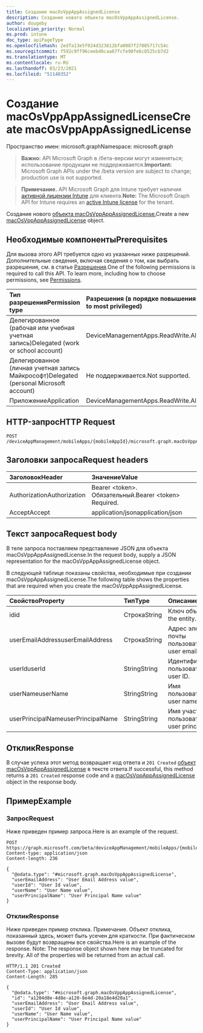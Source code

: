 ```yaml
---
title: Создание macOsVppAppAssignedLicense
description: Создание нового объекта macOsVppAppAssignedLicense.
author: dougeby
localization_priority: Normal
ms.prod: intune
doc_type: apiPageType
ms.openlocfilehash: 2edfa13e5f024d323612bfa0087f27085717c54c
ms.sourcegitcommit: f592c9ff96ceeb40caa67fcfe90fe6c8525cb7d2
ms.translationtype: MT
ms.contentlocale: ru-RU
ms.lasthandoff: 03/23/2021
ms.locfileid: "51140352"
---
```

# <a name="create-macosvppappassignedlicense"></a><span data-ttu-id="b362b-103">Создание macOsVppAppAssignedLicense</span><span class="sxs-lookup"><span data-stu-id="b362b-103">Create macOsVppAppAssignedLicense</span></span>

<span data-ttu-id="b362b-104">Пространство имен: microsoft.graph</span><span class="sxs-lookup"><span data-stu-id="b362b-104">Namespace: microsoft.graph</span></span>

> <span data-ttu-id="b362b-105">**Важно:** API Microsoft Graph в /бета-версии могут изменяться; использование продукции не поддерживается.</span><span class="sxs-lookup"><span data-stu-id="b362b-105">**Important:** Microsoft Graph APIs under the /beta version are subject to change; production use is not supported.</span></span>

> <span data-ttu-id="b362b-106">**Примечание.** API Microsoft Graph для Intune требует наличия [активной лицензии Intune](https://go.microsoft.com/fwlink/?linkid=839381) для клиента.</span><span class="sxs-lookup"><span data-stu-id="b362b-106">**Note:** The Microsoft Graph API for Intune requires an [active Intune license](https://go.microsoft.com/fwlink/?linkid=839381) for the tenant.</span></span>

<span data-ttu-id="b362b-107">Создание нового [объекта macOsVppAppAssignedLicense.](../resources/intune-apps-macosvppappassignedlicense.md)</span><span class="sxs-lookup"><span data-stu-id="b362b-107">Create a new [macOsVppAppAssignedLicense](../resources/intune-apps-macosvppappassignedlicense.md) object.</span></span>

## <a name="prerequisites"></a><span data-ttu-id="b362b-108">Необходимые компоненты</span><span class="sxs-lookup"><span data-stu-id="b362b-108">Prerequisites</span></span>
<span data-ttu-id="b362b-p101">Для вызова этого API требуется одно из указанных ниже разрешений. Дополнительные сведения, включая сведения о том, как выбрать разрешения, см. в статье [Разрешения](/graph/permissions-reference).</span><span class="sxs-lookup"><span data-stu-id="b362b-p101">One of the following permissions is required to call this API. To learn more, including how to choose permissions, see [Permissions](/graph/permissions-reference).</span></span>

|<span data-ttu-id="b362b-111">Тип разрешения</span><span class="sxs-lookup"><span data-stu-id="b362b-111">Permission type</span></span>|<span data-ttu-id="b362b-112">Разрешения (в порядке повышения привилегий)</span><span class="sxs-lookup"><span data-stu-id="b362b-112">Permissions (from least to most privileged)</span></span>|
|:---|:---|
|<span data-ttu-id="b362b-113">Делегированное (рабочая или учебная учетная запись)</span><span class="sxs-lookup"><span data-stu-id="b362b-113">Delegated (work or school account)</span></span>|<span data-ttu-id="b362b-114">DeviceManagementApps.ReadWrite.All</span><span class="sxs-lookup"><span data-stu-id="b362b-114">DeviceManagementApps.ReadWrite.All</span></span>|
|<span data-ttu-id="b362b-115">Делегированное (личная учетная запись Майкрософт)</span><span class="sxs-lookup"><span data-stu-id="b362b-115">Delegated (personal Microsoft account)</span></span>|<span data-ttu-id="b362b-116">Не поддерживается.</span><span class="sxs-lookup"><span data-stu-id="b362b-116">Not supported.</span></span>|
|<span data-ttu-id="b362b-117">Приложение</span><span class="sxs-lookup"><span data-stu-id="b362b-117">Application</span></span>|<span data-ttu-id="b362b-118">DeviceManagementApps.ReadWrite.All</span><span class="sxs-lookup"><span data-stu-id="b362b-118">DeviceManagementApps.ReadWrite.All</span></span>|

## <a name="http-request"></a><span data-ttu-id="b362b-119">HTTP-запрос</span><span class="sxs-lookup"><span data-stu-id="b362b-119">HTTP Request</span></span>
<!-- {
  "blockType": "ignored"
}
-->
``` http
POST /deviceAppManagement/mobileApps/{mobileAppId}/microsoft.graph.macOsVppApp/assignedLicenses
```

## <a name="request-headers"></a><span data-ttu-id="b362b-120">Заголовки запроса</span><span class="sxs-lookup"><span data-stu-id="b362b-120">Request headers</span></span>
|<span data-ttu-id="b362b-121">Заголовок</span><span class="sxs-lookup"><span data-stu-id="b362b-121">Header</span></span>|<span data-ttu-id="b362b-122">Значение</span><span class="sxs-lookup"><span data-stu-id="b362b-122">Value</span></span>|
|:---|:---|
|<span data-ttu-id="b362b-123">Authorization</span><span class="sxs-lookup"><span data-stu-id="b362b-123">Authorization</span></span>|<span data-ttu-id="b362b-124">Bearer &lt;token&gt;. Обязательный.</span><span class="sxs-lookup"><span data-stu-id="b362b-124">Bearer &lt;token&gt; Required.</span></span>|
|<span data-ttu-id="b362b-125">Accept</span><span class="sxs-lookup"><span data-stu-id="b362b-125">Accept</span></span>|<span data-ttu-id="b362b-126">application/json</span><span class="sxs-lookup"><span data-stu-id="b362b-126">application/json</span></span>|

## <a name="request-body"></a><span data-ttu-id="b362b-127">Текст запроса</span><span class="sxs-lookup"><span data-stu-id="b362b-127">Request body</span></span>
<span data-ttu-id="b362b-128">В теле запроса поставляем представление JSON для объекта macOsVppAppAssignedLicense.</span><span class="sxs-lookup"><span data-stu-id="b362b-128">In the request body, supply a JSON representation for the macOsVppAppAssignedLicense object.</span></span>

<span data-ttu-id="b362b-129">В следующей таблице показаны свойства, необходимые при создании macOsVppAppAssignedLicense.</span><span class="sxs-lookup"><span data-stu-id="b362b-129">The following table shows the properties that are required when you create the macOsVppAppAssignedLicense.</span></span>

|<span data-ttu-id="b362b-130">Свойство</span><span class="sxs-lookup"><span data-stu-id="b362b-130">Property</span></span>|<span data-ttu-id="b362b-131">Тип</span><span class="sxs-lookup"><span data-stu-id="b362b-131">Type</span></span>|<span data-ttu-id="b362b-132">Описание</span><span class="sxs-lookup"><span data-stu-id="b362b-132">Description</span></span>|
|:---|:---|:---|
|<span data-ttu-id="b362b-133">id</span><span class="sxs-lookup"><span data-stu-id="b362b-133">id</span></span>|<span data-ttu-id="b362b-134">Строка</span><span class="sxs-lookup"><span data-stu-id="b362b-134">String</span></span>|<span data-ttu-id="b362b-135">Ключ объекта.</span><span class="sxs-lookup"><span data-stu-id="b362b-135">Key of the entity.</span></span>|
|<span data-ttu-id="b362b-136">userEmailAddress</span><span class="sxs-lookup"><span data-stu-id="b362b-136">userEmailAddress</span></span>|<span data-ttu-id="b362b-137">Строка</span><span class="sxs-lookup"><span data-stu-id="b362b-137">String</span></span>|<span data-ttu-id="b362b-138">Адрес электронной почты пользователя.</span><span class="sxs-lookup"><span data-stu-id="b362b-138">The user email address.</span></span>|
|<span data-ttu-id="b362b-139">userId</span><span class="sxs-lookup"><span data-stu-id="b362b-139">userId</span></span>|<span data-ttu-id="b362b-140">String</span><span class="sxs-lookup"><span data-stu-id="b362b-140">String</span></span>|<span data-ttu-id="b362b-141">Идентификатор пользователя.</span><span class="sxs-lookup"><span data-stu-id="b362b-141">The user ID.</span></span>|
|<span data-ttu-id="b362b-142">userName</span><span class="sxs-lookup"><span data-stu-id="b362b-142">userName</span></span>|<span data-ttu-id="b362b-143">String</span><span class="sxs-lookup"><span data-stu-id="b362b-143">String</span></span>|<span data-ttu-id="b362b-144">Имя пользователя.</span><span class="sxs-lookup"><span data-stu-id="b362b-144">The user name.</span></span>|
|<span data-ttu-id="b362b-145">userPrincipalName</span><span class="sxs-lookup"><span data-stu-id="b362b-145">userPrincipalName</span></span>|<span data-ttu-id="b362b-146">String</span><span class="sxs-lookup"><span data-stu-id="b362b-146">String</span></span>|<span data-ttu-id="b362b-147">Имя участника-пользователя.</span><span class="sxs-lookup"><span data-stu-id="b362b-147">The user principal name.</span></span>|



## <a name="response"></a><span data-ttu-id="b362b-148">Отклик</span><span class="sxs-lookup"><span data-stu-id="b362b-148">Response</span></span>
<span data-ttu-id="b362b-149">В случае успеха этот метод возвращает код ответа и `201 Created` [объект macOsVppAppAssignedLicense](../resources/intune-apps-macosvppappassignedlicense.md) в тексте ответа.</span><span class="sxs-lookup"><span data-stu-id="b362b-149">If successful, this method returns a `201 Created` response code and a [macOsVppAppAssignedLicense](../resources/intune-apps-macosvppappassignedlicense.md) object in the response body.</span></span>

## <a name="example"></a><span data-ttu-id="b362b-150">Пример</span><span class="sxs-lookup"><span data-stu-id="b362b-150">Example</span></span>

### <a name="request"></a><span data-ttu-id="b362b-151">Запрос</span><span class="sxs-lookup"><span data-stu-id="b362b-151">Request</span></span>
<span data-ttu-id="b362b-152">Ниже приведен пример запроса.</span><span class="sxs-lookup"><span data-stu-id="b362b-152">Here is an example of the request.</span></span>
``` http
POST https://graph.microsoft.com/beta/deviceAppManagement/mobileApps/{mobileAppId}/microsoft.graph.macOsVppApp/assignedLicenses
Content-type: application/json
Content-length: 236

{
  "@odata.type": "#microsoft.graph.macOsVppAppAssignedLicense",
  "userEmailAddress": "User Email Address value",
  "userId": "User Id value",
  "userName": "User Name value",
  "userPrincipalName": "User Principal Name value"
}
```

### <a name="response"></a><span data-ttu-id="b362b-153">Отклик</span><span class="sxs-lookup"><span data-stu-id="b362b-153">Response</span></span>
<span data-ttu-id="b362b-p102">Ниже приведен пример отклика. Примечание. Объект отклика, показанный здесь, может быть усечен для краткости. При фактическом вызове будут возвращены все свойства.</span><span class="sxs-lookup"><span data-stu-id="b362b-p102">Here is an example of the response. Note: The response object shown here may be truncated for brevity. All of the properties will be returned from an actual call.</span></span>
``` http
HTTP/1.1 201 Created
Content-Type: application/json
Content-Length: 285

{
  "@odata.type": "#microsoft.graph.macOsVppAppAssignedLicense",
  "id": "a1204d8e-4d8e-a120-8e4d-20a18e4d20a1",
  "userEmailAddress": "User Email Address value",
  "userId": "User Id value",
  "userName": "User Name value",
  "userPrincipalName": "User Principal Name value"
}
```





